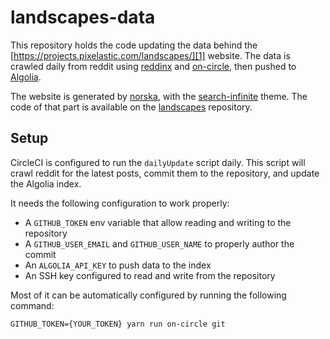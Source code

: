 # landscapes-data

This repository holds the code updating the data behind the
[https://projects.pixelastic.com/landscapes/][1] website. The data is crawled daily
from reddit using [reddinx][2] and [on-circle][7], then pushed to [Algolia][3].

The website is generated by [norska][4], with the [search-infinite][5] theme.
The code of that part is available on the [landscapes][6] repository.

## Setup

CircleCI is configured to run the `dailyUpdate` script daily. This script will
crawl reddit for the latest posts, commit them to the repository, and update the
Algolia index.

It needs the following configuration to work properly:
- A `GITHUB_TOKEN` env variable that allow reading and writing to the repository
- A `GITHUB_USER_EMAIL` and `GITHUB_USER_NAME` to properly author the commit
- An `ALGOLIA_API_KEY` to push data to the index
- An SSH key configured to read and write from the repository

Most of it can be automatically configured by running the following command:

```
GITHUB_TOKEN={YOUR_TOKEN} yarn run on-circle git
```

[1]: https://projects.pixelastic.com/landscapes/
[2]: https://projects.pixelastic.com/reddinx/
[3]: https://www.algolia.com/
[4]: https://projects.pixelastic.com/norska/
[5]: https://projects.pixelastic.com/norska/theme-search-infinite/
[6]: https://github.com/pixelastic/landscapes
[7]: https://projects.pixelastic.com/on-circle/

